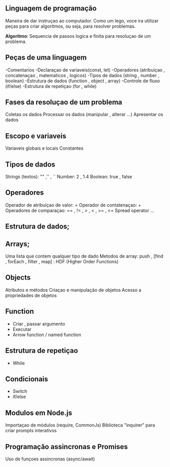 ## Linguagem de programação 

Maneira de dar instruçao ao computador.
Como um lego, voce ira utilizar peças para criar algoritmos, ou seja, para resolver problemas.

**Algoritmo**: Sequencia de passos logica e finita para resoluçao de um problema.

## Peças de uma linguagem

-Comentarios
-Declaraçao de variaveis(const, let)
-Operadores (atribuiçao , concatenaçao , matematicos , logicos)
-Tipos de dados (string , number , boolean)
-Estrutura de dados (function , object , array)
-Controle de fluxo (if/else)
-Estrutura de repetiçao (for , while)

## Fases da resoluçao de um problema

Coletas os dados
Processar os dados (manipular , alterar ...)
Apresentar os dados

## Escopo e variaveis

Variaveis globais e locais
Constantes

## Tipos de dados

Strings (textos): "" ,'' , ``
Number: 2 , 1.4
Boolean: true , false

## Operadores

Operador de atribuiçao de valor: =
Operador de contatenaçao: +
Operadores de comparaçao: == , != , > , < , >= , <=
Spread operator  ...

## Estrutura de dados;

## Arrays;

Uma lista que contem qualquer tipo de dado
Metodos de array: push , [find , forEach , filter , map] : HDF (Higher Order Functions)

## Objects

Atributos e métodos
Criaçao e manipulação de objetos
Acesso a propriedades de objetos

## Function

- Criar , passar argumento
- Executar
- Arrow function / named function

## Estrutura de repetiçao 

- While 

## Condicionais 

- Switch
- if/else

## Modulos em Node.js

Importaçao de módulos (require, CommonJs)
Biblioteca "inquirer" para criar prompts interativos

## Programação assincronas e Promises

Uso de funçoes assincronas (async/await)